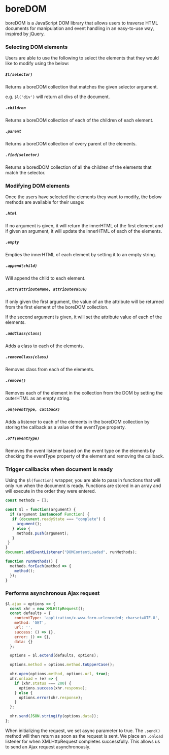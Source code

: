 # boreDOM

boreDOM is a JavaScript DOM library that allows users to traverse HTML documents for manipulation and event handling in an easy-to-use way, inspired by jQuery.

### Selecting DOM elements

Users are able to use the following to select the elements that they would like to modify using the below:

##### `$l(selector)`

Returns a boreDOM collection that matches the given selector argument.

e.g. `$l('div')` will return all divs of the document.

##### `.children`

Returns a boreDOM collection of each of the children of each element.

##### `.parent`

Returns a boreDOM collection of every parent of the elements.

##### `.find(selector)`

Returns a boredDOM collection of all the children of the elements that match the selector.

### Modifying DOM elements

Once the users have selected the elements they want to modify, the below methods are available for their usage:

##### `.html`

If no argument is given, it will return the innerHTML of the first element and if given an argument, it will update the innerHTML of each of the elements.

##### `.empty`

Empties the innerHTML of each element by setting it to an empty string.

##### `.append(child)`

Will append the child to each element.

##### `.attr(attributeName, attributeValue)`

If only given the first argument, the value of an the attribute will be returned from the first element of the boreDOM collection.

If the second argument is given, it will set the attribute value of each of the elements.

##### `.addClass(class)`

Adds a class to each of the elements.

##### `.removeClass(class)`

Removes class from each of the  elements.

##### `.remove()`

Removes each of the element in the collection from the DOM by setting the outerHTML as an empty string.

##### `.on(eventType, callback)`

Adds a listener to each of the elements in the boreDOM collection by storing the callback as a value of the eventType property.

##### `.off(eventType)`

Removes the event listener based on the event type on the elements by checking the eventType property of the element and removing the callback.

### Trigger callbacks when document is ready

Using the `$l(function)` wrapper, you are able to pass in functions that will only run when the document is ready. Functions are stored in an array and will execute in the order they were entered.

```JavaScript
const methods = [];

const $l = function(argument) {
  if (argument instanceof Function) {
   if (document.readyState === "complete") {
     argument();
   } else {
     methods.push(argument);
   }
 }
}
document.addEventListener("DOMContentLoaded", runMethods);

function runMethods() {
  methods.forEach(method => {
    method();
  });
}
```

### Performs asynchronous Ajax request

```JavaScript
$l.ajax = options => {
  const xhr = new XMLHttpRequest();
  const defaults = {
    contentType: 'application/x-www-form-urlencoded; charset=UTF-8',
    method: 'GET',
    url: '',
    success: () => {},
    error: () => {},
    data: {}
  };

  options = $l.extend(defaults, options);

  options.method = options.method.toUpperCase();

  xhr.open(options.method, options.url, true);
  xhr.onload = (e) => {
    if (xhr.status === 200) {
      options.success(xhr.response);
    } else {
      options.error(xhr.response);
    }
  };

  xhr.send(JSON.stringify(options.data));
};
```

When initializing the request, we set async parameter to true. The `.send()` method will then return as soon as the request is sent. We place an `.onload` listener for when XMLHttpRequest completes successfully. This allows us to send an Ajax request asynchronously.

